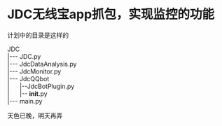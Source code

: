 # JDC无线宝app抓包，实现监控的功能
计划中的目录是这样的  

JDC  
|--- JDC.py  
|--- JdcDataAnalysis.py  
|--- JdcMonitor.py  
|--- JdcQQbot  
|      |--JdcBotPlugin.py  
|      |-- __init__.py  
|--- main.py  
  
天色已晚，明天再弄
